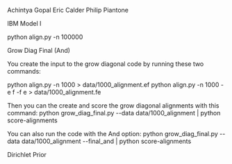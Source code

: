 Achintya Gopal
Eric Calder
Philip Piantone

IBM Model I 

python align.py -n 100000


Grow Diag Final (And)

You create the input to the grow diagonal code by running these two commands:

python align.py -n 1000 > data/1000_alignment.ef
python align.py -n 1000 -e f -f e > data/1000_alignment.fe

Then you can the create and score the grow diagonal alignments with this command:
python grow_diag_final.py --data data/1000_alignment | python score-alignments

You can also run the code with the And option:
python grow_diag_final.py --data data/1000_alignment --final_and | python score-alignments




Dirichlet Prior

